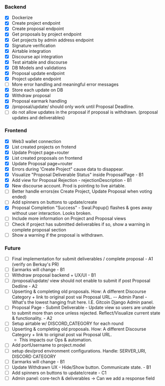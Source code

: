 ### Backend

- [x] Dockerize
- [x] Create project endpoint
- [x] Create proposal endpoint
- [x] Get proposals by project endpoint
- [x] Get projects by admin address endpoint
- [x] Signature verification
- [x] Airtable integration
- [x] Discourse api integration
- [X] Test airtable and discourse
- [x] DB Models and validations
- [x] Proposal update endpoint
- [x] Project update endpoint
- [ ] More error handling and meaningful error messages
- [X] Store each update on DB
- [X] Withdraw proposal
- [X] Proposal earmark handling
- [x] /proposal/update/ should only work until Proposal Deadline.
- [ ] do not allow updates in the proposal if proposal is withdrawn. (proposal updates and deliverables)

### Frontend

- [x] Web3 wallet connection
- [x] List created projects on frotend
- [x] Update Project page+router
- [x] List created proposals on frontend
- [x] Update Proposal page+router
- [x] Errors during 'Create Project" cause data to disappear.
- [x] Visualize "Proposal Deliverable Status" inside ProposalPage - B1
- [x] Add view for Proposal Rejection - rejectionDescription - B1
- [x] New discourse account. Prod is pointing to live airtable.
- [ ] Better handle errors(ex Create Project, Update Proposal when voting ended)
- [ ] Add spinners on buttons to update/create
- [x] Proposal Completion "Success" - Swal.Popup() flashes & goes away without user interaction. Looks broken.
- [ ] Include more information on Project and Proposal views
- [ ] Check if project has submitted deliverables if so, show a warning in complete proposal section
- [ ] Show a warning if the proposal is withdrawn.

### Future

- [ ] Final implementation for submit deliverables / complete proposal - A1 (verify on Berkay's PR)
- [ ] Earmarks will change - B1
- [ ] Withdraw proposal backend + UX/UI - B1
- [ ] /proposal/update/ view should not enable to submit if post Proposal Dedline - A2
- [ ] Upserting & completing old proposals. How: A different Discourse Category + link to original post vai Proposal URL.
-- Admin Panel - What's the lowest hanging fruit here. I.E. Gitcoin Django Admin panel.
- [ ] Proposal Page - Submit Deliverable - Update view so users are unable to submit more than once unless rejected. Reflect/Visualize current state & functionality. - A2
- [ ] Setup airtable w/ DISCORD_CATEGORY for each round
- [ ] Upserting & completing old proposals. How: A different Discourse Category + link to original post vai Proposal URL.
    - This impacts our Ops & automation.
- [ ] Add portUsername to project.model
- [ ] setup dev/prod environment configurations. Handle: SERVER_URI, DISCORD CATEGORY
- [ ] Earmarks will change - B1
- [ ] Update Withdrawn UX - Hide/Show button. Communicate state. - B1
- [ ] Add spinners on buttons to update/create - C1
- [ ] Admin panel: core-tech & deliverables -> Can we add a response field
